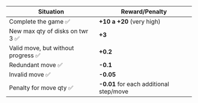 | **Situation**                           | **Reward/Penalty**       |
|-----------------------------------------|-----------------------------------|
| Complete the game ✅                    | **+10 a +20** (very high)         |
| New max qty of disks on twr 3 ✅        | **+3**                            |
| Valid move, but without progress ✅     | **+0.2**                          |
| Redundant move ✅                       | **-0.1**                          |
| Invalid move ✅                         | **-0.05**                 |
| Penalty for move qty ✅                 | **-0.01** for each additional step/move |